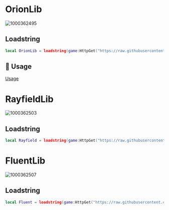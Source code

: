# OrionLib
![1000362495](https://github.com/user-attachments/assets/dfece8e5-531a-487b-a31d-c4128a6ed549)

## Loadstring
```lua
local OrionLib = loadstring(game:HttpGet("https://raw.githubusercontent.com/Nevcit/UI-Library/main/Loadstring/FluentLib"))()
```

## 📜 Usage

[Usage](https://raw.githubusercontent.com/Nevcit/UI-Library/main/Loadstring/FluentLib)
<br/>

# RayfieldLib
![1000362503](https://github.com/user-attachments/assets/f8a28dc1-d0ee-44ed-b597-ca9760f3d9a1)

## Loadstring
```lua
local Rayfield = loadstring(game:HttpGet("https://raw.githubusercontent.com/Nevcit/UI-Library/main/Loadstring/RayfieldLib"))()
```

# FluentLib
![1000362507](https://github.com/user-attachments/assets/26575d6f-aa73-41a1-a5a6-0f603d0c90bd)

## Loadstring
```lua
local Fluent = loadstring(game:HttpGet("https://raw.githubusercontent.com/Nevcit/UI-Library/main/Loadstring/FluentLib"))()
```
